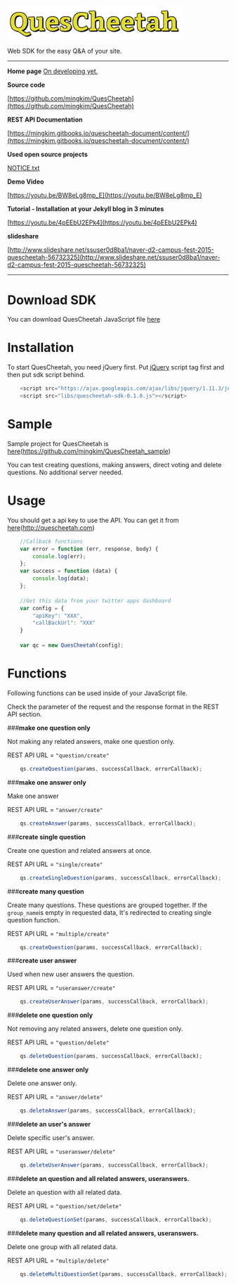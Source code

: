 <img src="./QuesCheetah/static/images/quescheetah-logo.png" width="400">

Web SDK for the easy Q&A of your site.


---

**Home page**
[On developing yet.]()

**Source code**

[https://github.com/mingkim/QuesCheetah](https://github.com/mingkim/QuesCheetah)

**REST API Documentation**

[https://mingkim.gitbooks.io/quescheetah-document/content/](https://mingkim.gitbooks.io/quescheetah-document/content/)

**Used open source projects**

[NOTICE.txt](./NOTICE.txt)

**Demo Video**

[https://youtu.be/BW8eLg8mp_E](https://youtu.be/BW8eLg8mp_E)

**Tutorial - Installation at your Jekyll blog in 3 minutes**

[https://youtu.be/4pEEbU2EPk4](https://youtu.be/4pEEbU2EPk4)

**slideshare**

[http://www.slideshare.net/ssuser0d8ba1/naver-d2-campus-fest-2015-quescheetah-56732325](http://www.slideshare.net/ssuser0d8ba1/naver-d2-campus-fest-2015-quescheetah-56732325)


---


# Download SDK
You can download QuesCheetah JavaScript file [here](https://raw.githubusercontent.com/mingkim/QuesCheetah/master/QuesCheetah/static/js/quescheetah-sdk-0.1.0.js)


# Installation

To start QuesCheetah, you need jQuery first. Put [jQuery](http://jquery.com/) script tag first and then put sdk script behind.


``` javascript
    <script src="https://ajax.googleapis.com/ajax/libs/jquery/1.11.3/jquery.min.js"></script>
    <script src="libs/quescheetah-sdk-0.1.0.js"></script>
```


# Sample

Sample project for QuesCheetah is [here](https://github.com/mingkim/QuesCheetah_sample)(https://github.com/mingkim/QuesCheetah_sample)

You can test creating questions, making answers, direct voting and delete questions.
No additional server needed.

# Usage

You should get a api key to use the API. You can get it from [here](http://quescheetah.com)(http://quescheetah.com)

```javascript
    //Callback functions
    var error = function (err, response, body) {
        console.log(err);
    };
    var success = function (data) {
        console.log(data);
    };

    //Get this data from your twitter apps dashboard
    var config = {
        "apiKey": "XXX",
        "callBackUrl": "XXX"
    }

    var qc = new QuesCheetah(config);

```

# Functions

Following functions can be used inside of your JavaScript file. 

Check the parameter of the request and the response format in the REST API section.



###**make one question only**

Not making any related answers, make one question only.

REST API URL = ```"question/create"```

```javascript
    qs.createQuestion(params, successCallback, errorCallback);
```

###**make one answer only**

Make one answer

REST API URL = ```"answer/create"```

```javascript
    qs.createAnswer(params, successCallback, errorCallback);
```

###**create single question**

Create one question and related answers at once.

REST API URL = ```"single/create"```

```javascript
    qs.createSingleQuestion(params, successCallback, errorCallback);
```

###**create many question**

Create many questions. These questions are grouped together.
If the ```group_name```is empty in requested data, It's redirected to creating single question function.

REST API URL = ```"multiple/create"```


```javascript
    qs.createQuestion(params, successCallback, errorCallback);
```

###**create user answer**

Used when new user answers the question. 

REST API URL = ```"useranswer/create"```

```javascript
    qs.createUserAnswer(params, successCallback, errorCallback);
```

###**delete one question only**

Not removing any related answers, delete one question only.

REST API URL = ```"question/delete"```


```javascript
    qs.deleteQuestion(params, successCallback, errorCallback);
```

###**delete one answer only**

Delete one answer only.

REST API URL = ```"answer/delete"```


```javascript
    qs.deleteAnswer(params, successCallback, errorCallback);
```

###**delete an user's answer**

Delete specific user's answer.

REST API URL = ```"useranswer/delete"```


```javascript
    qs.deleteUserAnswer(params, successCallback, errorCallback);
```

###**delete an question and all related answers, useranswers.**

Delete an question with all related data.

REST API URL = ```"question/set/delete"```

```javascript
    qs.deleteQuestionSet(params, successCallback, errorCallback);
```

###**delete many question and all related answers, useranswers.**

Delete one group with all related data.

REST API URL = ```"multiple/delete"```

```javascript
    qs.deleteMultiQuestionSet(params, successCallback, errorCallback);
```

